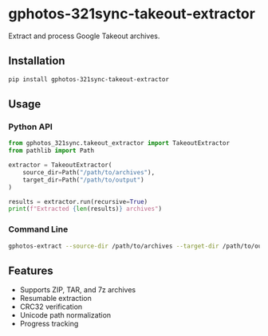 # gphotos-321sync-takeout-extractor

Extract and process Google Takeout archives.

## Installation

```bash
pip install gphotos-321sync-takeout-extractor
```

## Usage

### Python API

```python
from gphotos_321sync.takeout_extractor import TakeoutExtractor
from pathlib import Path

extractor = TakeoutExtractor(
    source_dir=Path("/path/to/archives"),
    target_dir=Path("/path/to/output")
)

results = extractor.run(recursive=True)
print(f"Extracted {len(results)} archives")
```

### Command Line

```bash
gphotos-extract --source-dir /path/to/archives --target-dir /path/to/output
```

## Features

- Supports ZIP, TAR, and 7z archives
- Resumable extraction
- CRC32 verification
- Unicode path normalization
- Progress tracking
